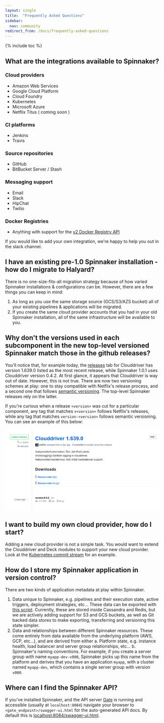 ```yaml
---
layout: single
title:  "Frequently Asked Questions"
sidebar:
  nav: community
redirect_from: /docs/frequently-asked-questions
---
```


{% include toc %}

## What are the integrations available to Spinnaker?

### Cloud providers
* Amazon Web Services
* Google Cloud Platform
* Cloud Foundry
* Kubernetes
* Microsoft Azure
* Netflix Titus ( coming soon )

### CI platforms
* Jenkins
* Travis

### Source repositories
* GitHub
* BitBucket Server / Stash

### Messaging support
* Email
* Slack
* HipChat
* Twilio

### Docker Registries
 * Anything with support for the [v2 Docker Registry API](https://docs.docker.com/registry/spec/api/)

If you would like to add your own integration, we're happy to help you out in the slack channel.

## I have an existing pre-1.0 Spinnaker installation - how do I migrate to Halyard?

There is no one-size-fits-all migration strategy because of how varied 
Spinnaker installations & configurations can be. However, there are a few
things you can keep in mind:

1. As long as you use the same storage source (GCS/S3/AZS bucket) all of your existing
   pipelines & applications will be migrated.
2. If you create the same cloud provider accounts that you had in your old Spinnaker 
   installation, all of the same infrastructure will be available to you.

## Why don't the versions used in each subcomponent in the new top-level versioned Spinnaker match those in the github releases?

You'll notice that, for example today, the
[releases](https://github.com/spinnaker/clouddriver/releases) tab for
Clouddriver has version 1.639.0 listed as the most recent release, while Spinnaker
1.0.1 uses Clouddriver version 0.4.2. At first glance, it appears that
Clouddriver is way out of date. However, this is not true. There are now two
versioning schemes at play: one to stay compatible with Netflix's release
process, and a second one that follows [semantic
versioning](http://semver.org/). The top-level Spinnaker releases rely on the
latter.

If you're curious when a release `<version>` was cut for a particular component,
any tag that matches `v<version>` follows Netflix's releases, while any tag
that matches `version-<version>` follows semantic versioning. You can see an
example of this below:

![](./clouddriver-releases.png)
   
## I want to build my own cloud provider, how do I start?

Adding a new cloud provider is not a simple task. You would want to extend the Clouddriver and Deck modules to support your new cloud provider. Look at the [Kubernetes commit stream](https://github.com/spinnaker/clouddriver/pulls?q=is%3Apr+author%3Alwander+is%3Aclosed) for an example.


## How do I store my Spinnaker application in version control?

There are two kinds of application metadata at play within Spinnaker.

1. Data unique to Spinnaker, e.g. pipelines and their execution state, active triggers, deployment strategies, etc... These data can be exported with [this script](https://github.com/spinnaker/spinnaker/blob/master/pylib/spinnaker/import_export.py). Currently, these are stored inside Cassandra and Redis, but we are actively adding support for S3 and GCS buckets, as well as Git backed data stores to make exporting, transferring and versioning this state simpler.
2. Data and relationships between different Spinnaker resources. These come entirely from data available from the underlying platform (AWS, GCP, etc...), and are derived from either
  a. Platform state, e.g. instance health, load balancer and server group relationships, etc... 
  b. Spinnaker's naming conventions. For example, if you create a server group with name `myapp-dev-v000`, Spinnaker picks up this name from the platform and derives that you have an application `myapp`, with a cluster named `myapp-dev`, which contains a single server group with version `v000`.


## Where can I find the Spinnaker API?

If you've installed Spinnaker, and the API server [Gate](https://github.com/spinnaker/gate) is running and accessible (usually at `localhost:8084`) navigate your browser to `<gate_endpoint>/swagger-ui.html` for the auto-generated API docs. By default this is [localhost:8084/swagger-ui.html](http://localhost:8084/swagger-ui.html).
